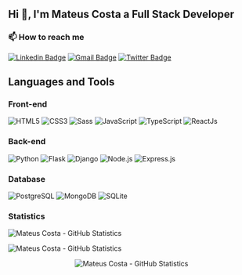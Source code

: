 ## Hi 👋, I'm Mateus Costa a Full Stack Developer

### 📫 How to reach me

[![Linkedin Badge](https://img.shields.io/badge/-Mateus%20Costa-0A66C2?style=flat-square&logo=Linkedin&logoColor=white&link=https://www.linkedin.com/in/-mateus-costa/)](https://www.linkedin.com/in/-mateus-costa/) [![Gmail Badge](https://img.shields.io/badge/-mateusdsilvacosta@gmail.com-DC4D42?style=flat-square&logo=Gmail&logoColor=white&link=mailto:mateusdsilvacosta@gmail.com)](mateusdsilvacosta@gmail.com) [![Twitter Badge](https://img.shields.io/badge/-_CostaMatthew-1A91DA?style=flat-square&labelColor=1A91DA&logo=twitter&logoColor=white&link=https://twitter.com/_CostaMatthew)](https://twitter.com/_CostaMatthew) 

## Languages and Tools

### Front-end
<div>
	<img src="https://img.shields.io/badge/HTML5-E34F26?style=for-the-badge&logo=html5&logoColor=white" alt="HTML5" />
	<img src="https://img.shields.io/badge/CSS3-1572B6?style=for-the-badge&logo=css3&logoColor=white" alt="CSS3" />
	<img src="https://img.shields.io/badge/Sass-CC6699?style=for-the-badge&logo=sass&logoColor=white" alt="Sass" />
	<img src="https://img.shields.io/badge/JavaScript-323330?style=for-the-badge&logo=javascript&logoColor=F7DF1E" alt="JavaScript" />
	<img src="https://img.shields.io/badge/TypeScript-007ACC?style=for-the-badge&logo=typescript&logoColor=white" alt="TypeScript" />
	<img src="https://img.shields.io/badge/React-20232A?style=for-the-badge&logo=react&logoColor=61DAFB" alt="ReactJs" />
</div>

### Back-end
<div>
	<img src="https://img.shields.io/badge/Python-14354C?style=for-the-badge&logo=python&logoColor=white" alt="Python" />
	<img src="https://img.shields.io/badge/Flask-000000?style=for-the-badge&logo=flask&logoColor=white" alt="Flask" />
	<img src="https://img.shields.io/badge/Django-092E20?style=for-the-badge&logo=django&logoColor=white" alt="Django" />
	<img src="https://img.shields.io/badge/Node.js-43853D?style=for-the-badge&logo=node.js&logoColor=white" alt="Node.js" />
	<img src="https://img.shields.io/badge/Express.js-404D59?style=for-the-badge" alt="Express.js" />
</div>


### Database
<div>
	<img src="https://img.shields.io/badge/PostgreSQL-316192?style=for-the-badge&logo=postgresql&logoColor=white" alt="PostgreSQL" />
	<img src="https://img.shields.io/badge/MongoDB-4EA94B?style=for-the-badge&logo=mongodb&logoColor=white" alt="MongoDB" />
	<img src="https://img.shields.io/badge/SQLite-07405E?style=for-the-badge&logo=sqlite&logoColor=white" alt="SQLite" />
</div>


### Statistics
<p>
	<img align="center" src="https://github-readme-stats.vercel.app/api/top-langs?username=costamatthew&show_icons=true&locale=en&layout=compact" alt="Mateus Costa - GitHub Statistics"/>
</p>

<p>
	 <img align="center" src="https://github-readme-stats.vercel.app/api?username=costamatthew&show_icons=true&line_height=27" alt="Mateus Costa - GitHub Statistics"/>
</p>
 
<p align="center"> 
	<img src="https://komarev.com/ghpvc/?username=costamatthew&label=Profile%20views&color=0e75b6&style=flat" alt="Mateus Costa - GitHub Statistics" /> 
</p>

